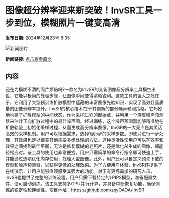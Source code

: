 # 图像超分辨率迎来新突破！InvSR工具一步到位，模糊照片一键变高清

**发布日期**: 2024年12月23号 8:35

![新闻图片](https://upload.chinaz.com/2024/1223/6387056852239228843840789.png)

**新闻链接**: [点击查看原文](https://www.aibase.com/zh/news/14191)

## 内容

还在为模糊不清的照片烦恼吗?一款名为InvSR的全新图像超分辨率工具横空出世，它能以极简的处理步骤，让图像瞬间变得清晰锐利。这款工具的强大之处在于，它利用了大型预训练扩散模型中蕴藏的丰富图像先验知识，实现了高效且高质量的图像分辨率提升。InvSR的核心技术在于其创新的部分噪声预测策略。它巧妙地构建了扩散模型的中间状态，作为采样过程的起始点，并利用一个深度噪声预测器来估计正向扩散过程中的最佳噪声图。经过训练，这个噪声预测器能够精准地在扩散轨迹上初始化采样过程，从而生成高分辨率图像。InvSR的一大亮点是其灵活高效的采样机制。用户可以根据需求，选择1到5步的采样步数。即使只进行一步处理，其效果也足以媲美其他需要多步处理的方法。这种灵活性使用户可以在效率和效果之间找到最佳平衡，无论是修复模糊的老照片，还是优化AI生成的图像，都能轻松应对。该工具的使用也非常便捷。用户只需简单的命令行指令即可快速上手，并能通过选项优化内存使用，处理大型图像。此外，用户还可以自定义预先下载的模型和噪声预测器，以获得更佳的处理效果。为了方便用户体验，InvSR还提供了在线演示，让用户能够直观感受其强大的功能。对于有更高需求的研究人员，InvSR也提供了完整的训练流程。用户只需下载特定的LPIPS模型，准备配置文件，便可启动训练。该工具支持多GPU并行计算，并具备中断恢复功能，确保训练的稳定性和连续性。项目地址：https://github.com/zsyOAOA/InvSR
